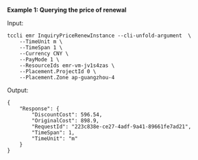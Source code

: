 **Example 1: Querying the price of renewal**



Input: 

```
tccli emr InquiryPriceRenewInstance --cli-unfold-argument  \
    --TimeUnit m \
    --TimeSpan 1 \
    --Currency CNY \
    --PayMode 1 \
    --ResourceIds emr-vm-jv1s4zas \
    --Placement.ProjectId 0 \
    --Placement.Zone ap-guangzhou-4
```

Output: 
```
{
    "Response": {
        "DiscountCost": 596.54,
        "OriginalCost": 898.9,
        "RequestId": "223c838e-ce27-4adf-9a41-89661fe7ad21",
        "TimeSpan": 1,
        "TimeUnit": "m"
    }
}
```

